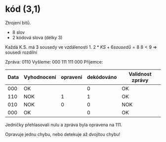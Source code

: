 # kód (3,1)
Ztrojení bitů. 

- 8 slov
- 2 kódová slova (délky 3)

Každá K.S. má 3 sousedy ve vzdálenosti 1.
$2*KS+6sousedů = 8$
$8<9$
=> sousedi rozdílní

Zpráva: 0110
Vyšleme: 000 111 111 000
Příjemce:

| Data | Vyhodnocení | opravení | dekódováno | Validnost zprávy |
| ---- | ----------- | -------- | ---------- | ---------------- |
| 000  | OK          |          | 0          | OK               |
| 110  | NOK         | 1        | 1          | OK               |
| 010  | NOK         | 0        | 0          | NOK              |
| 000  | OK          |          | 0          | OK               | 

Jedničky přehlasovali nulu a zpráva byla opravena na $111$.

Opravuje jednu chybu, nebo detekuje až dvojitou chybu!


